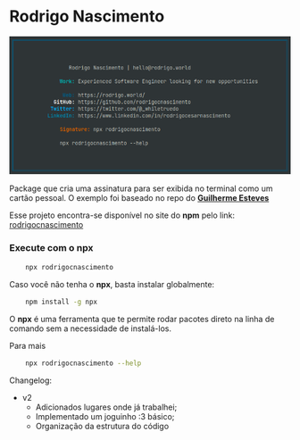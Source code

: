 # Rodrigo Nascimento

<p align="center">
  <img src="static/card.png"/>  
</p>

Package que cria uma assinatura para ser exibida no terminal como um cartão pessoal. O exemplo foi baseado no repo do **[Guilherme Esteves](https://twitter.com/guilhermesteves)**

Esse projeto encontra-se disponível no site do **npm** pelo link: [rodrigocnascimento](https://www.npmjs.com/package/rodrigocnascimento)

### Execute com o npx

```bash
    npx rodrigocnascimento
```

Caso você não tenha o **npx**, basta instalar globalmente:

```bash
    npm install -g npx
```

O **npx** é uma ferramenta que te permite rodar pacotes direto na linha de comando sem a necessidade de instalá-los.

Para mais

```bash
    npx rodrigocnascimento --help
```

Changelog:

- v2
  - Adicionados lugares onde já trabalhei;
  - Implementado um joguinho :3 básico;
  - Organização da estrutura do código
